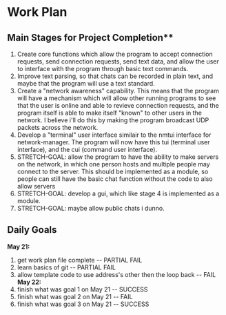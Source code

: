 # Work Plan

## Main Stages for Project Completion**
1. Create core functions which allow the program to accept connection requests, send connection requests, send text data,
   and allow the user to interface with the program through basic text commands.
2. Improve text parsing, so that chats can be recorded in plain text, and maybe that the program will use
a text standard. 
2. Create a "network awareness" capability. This means that the program will have a mechanism which will
allow other running programs to see that the user is online and able to revieve connection requests, and the program itself is able to make itself "known" to other users in the network. I believe i'll do this by making the program broadcast UDP packets across the network.
3. Develop a "terminal" user interface similair to the nmtui interface for network-manager. The program will now have this tui (terminal user interface), and the cui (command user interface).
4. STRETCH-GOAL: allow the program to have the ability to make servers on the network, in which one person hosts and multiple people may connect to the server. This should be implemented as a module, so people can still have the basic chat function without the code to also allow servers
5. STRETCH-GOAL: develop a gui, which like stage 4 is implemented as a module.
6. STRETCH-GOAL: maybe allow public chats i dunno.

## Daily Goals
**May 21:** 
1. get work plan file complete -- PARTIAL FAIL
2. learn basics of git -- PARTIAL FAIL
3. allow template code to use address's other then the loop back -- FAIL
**May 22:**
1. finish what was goal 1 on May 21 -- SUCCESS
2. finish what was goal 2 on May 21 -- FAIL 
3. finish what was goal 3 on May 21 -- SUCCESS

